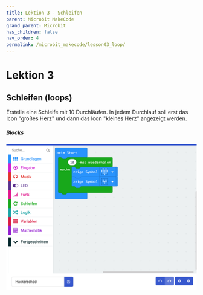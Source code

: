 ```yaml
---
title: Lektion 3 - Schleifen
parent: Microbit MakeCode
grand_parent: Microbit
has_children: false
nav_order: 4
permalink: /microbit_makecode/lesson03_loop/
---
```


# Lektion 3

## Schleifen (loops)

Erstelle eine Schleife mit 10 Durchläufen. In jedem Durchlauf soll erst das Icon "großes Herz" und dann das Icon "kleines Herz" angezeigt werden.

##### Blocks

![Screenshot](./screenshot.png "Screenshot")
